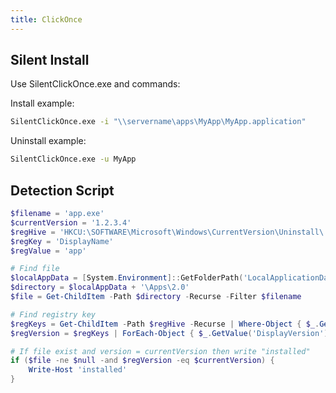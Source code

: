 ```yaml
---
title: ClickOnce
---
```


## Silent Install

Use SilentClickOnce.exe and commands:

Install example:

```bat
SilentClickOnce.exe -i "\\servername\apps\MyApp\MyApp.application"
```

Uninstall example:

```bat
SilentClickOnce.exe -u MyApp
```

## Detection Script

```powershell
$filename = 'app.exe'
$currentVersion = '1.2.3.4'
$regHive = 'HKCU:\SOFTWARE\Microsoft\Windows\CurrentVersion\Uninstall\'
$regKey = 'DisplayName'
$regValue = 'app'

# Find file
$localAppData = [System.Environment]::GetFolderPath('LocalApplicationData')
$directory = $localAppData + '\Apps\2.0'
$file = Get-ChildItem -Path $directory -Recurse -Filter $filename

# Find registry key
$regKeys = Get-ChildItem -Path $regHive -Recurse | Where-Object { $_.GetValue($regKey) -eq $regValue }
$regVersion = $regKeys | ForEach-Object { $_.GetValue('DisplayVersion') }

# If file exist and version = currentVersion then write "installed"
if ($file -ne $null -and $regVersion -eq $currentVersion) {
    Write-Host 'installed'
}
```
